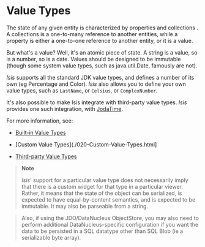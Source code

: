 Value Types
===========

The state of any given entity is characterized by properties <!--(?)--> and
collections <!--(?)-->. A collections is a one-to-many reference to another
entities, while a property is either a one-to-one reference to another
entity, or it is a value.

But what's a value? Well, it's an atomic piece of state. A string is a
value, so is a number, so is a date. Values should be designed to be
immutable (though some system value types, such as java.util.Date,
famously are not).

*Isis* supports all the standard JDK value types, and defines a number
of its own (eg Percentage and Color).   *Isis* also allows you to define 
your own value types, such as `LastName`, or `Celsius`, or `ComplexNumber`.

It's also possible to make Isis integrate with third-party
value types.  *Isis* provides one such integration, with 
[JodaTime](http://joda-time.sourceforge.net/).

For more information, see:

* [Built-in Value Types](./010-Built-in-Value-Types.html)

* [Custom Value Types](./020-Custom-Value-Types.html]

* [Third-party Value Types](./030-Third-party-Value-Types.html)

> **Note**
>
> *Isis*' support for a particular value type does not necessarily imply
> that there is a custom widget for that type in a particular viewer.
> Rather, it means that the state of the object can be serialized, is
> expected to have equal-by-content semantics, and is expected to be
> immutable. It may also be parseable from a string.


>
> Also, if using the JDO/DataNucleus ObjectStore, you may also need to perform additional DataNucleus-specific configuration if you want the data to be persisted in a SQL datatype other than SQL Blob (ie a serializable byte array).






